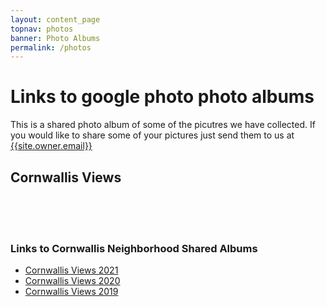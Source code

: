 ```yaml
---
layout: content_page
topnav: photos
banner: Photo Albums
permalink: /photos
---
```


# Links to google photo photo albums

This is a shared photo album of some of the picutres we have collected.  If you would like to share some of your pictures just send them to us at [{{site.owner.email}}](mailto:{{site.owner.email}})

## Cornwallis Views
<!--
<a href="https://lh3.googleusercontent.com/8FXfnKRlws-83c-YJOQm_7Vjw0YrbubsA4MkV2Kfxt_qKAAFb1zk1hm92dIGJ07cflzg6tEJL-AEP2_m6_pEyglp8LtPV5LQocALcvIfEraNOYP3FprL77_B254PDM0Lg1e2vCoX9w=w2400?source=screenshot.guru"> <img src="https://lh3.googleusercontent.com/8FXfnKRlws-83c-YJOQm_7Vjw0YrbubsA4MkV2Kfxt_qKAAFb1zk1hm92dIGJ07cflzg6tEJL-AEP2_m6_pEyglp8LtPV5LQocALcvIfEraNOYP3FprL77_B254PDM0Lg1e2vCoX9w=w600-h315-p-k" /> </a>
-->

<script src="https://cdn.jsdelivr.net/npm/publicalbum@latest/embed-ui.min.js" async></script>
<div class="pa-carousel-widget" style="width:100%; height:480px; display:none;"
  data-link="https://photos.app.goo.gl/1UNFRghfxs6QuBtUA"
  data-title="Cornwallis Views"
  data-description="10 new photos added to shared album">
  <object data="https://lh3.googleusercontent.com/8FXfnKRlws-83c-YJOQm_7Vjw0YrbubsA4MkV2Kfxt_qKAAFb1zk1hm92dIGJ07cflzg6tEJL-AEP2_m6_pEyglp8LtPV5LQocALcvIfEraNOYP3FprL77_B254PDM0Lg1e2vCoX9w=w1920-h1080"></object>
  <object data="https://lh3.googleusercontent.com/2VCHmXsCU3eCPbhIZaNHG-4pGv8nmm5p1ceiONRL40MKtxkimLh7eXUCXqFqHeVAWCIBXPV-P7w8yiymG3uwgeT1xwQ3d_7-bC5jeCUH2cxsb69CpQGRL1fONhS6nB47qz0u4USblg=w1920-h1080"></object>
  <object data="https://lh3.googleusercontent.com/eTUItvDRyFkPMeTtQr0qJUbKr0Cl32pVxaEdAHM_VMjVgQoW7h6XpjO9bFZWmM_Ika5jv_mhzi485A0ocrQhetclx_rvT4Pl-P6y_ccre233XaaS8qo7DC9Z9kSV_wY5dSP0O3rgwA=w1920-h1080"></object>
  <object data="https://lh3.googleusercontent.com/BBBjLqs4Oo8BCho5JW9R-oLyj2mgTUeOSPXi-xRs1XsG7X_qt5oNsGLg9agjd5LLk8kr-uQazfC1Nzz12WNxU2CepR9qh6miH6z5k2HbK0DFXekQcjAtcGqAgrBpR4ej-jOnbBH0og=w1920-h1080"></object>
  <object data="https://lh3.googleusercontent.com/KjQJPgoiALSHYIQ7caoInhnYNEDNQ0x_GNUmcoMljSh8RClvBcFA2x1RiDf04s1I6thxXNlL66EXHgEzWzE7Ef24aB46Gf1lPzTP5nuN1aKtMCElM_ZFP2GXF0QOp9Dtlt1g3tPeGA=w1920-h1080"></object>
  <object data="https://lh3.googleusercontent.com/NtRooZjIPHnuU178yLGcdpPr9Oq1W306ndcFUiekfRb1PMtg3UNHQhyMmMAdt8F9XlpNen_Dlt7Z-T5NW4ETYli6skEm8KCjxFQuM0sXu9edldYg9pmUMJiHCRVlg1LPoRVCins_VQ=w1920-h1080"></object>
  <object data="https://lh3.googleusercontent.com/EnyHh8AeRnZNDGbRD97f_1fIlMNrPKrUY7yzzzun9l-QM5760FlgZREsYG4aeQei954non1kkxBvRf_L1m9NkI1IdEz1MkQecATbFFuIUvF_yCWUMb0VozRgHRLe1CW5J2IF7OTF5g=w1920-h1080"></object>
  <object data="https://lh3.googleusercontent.com/BOslxfHrqyHn2Q8_2_9EufvIq8n7dRMnCN7u42aBObO-VA091hTrSLbzb1r9DOSLYxEHP2elbaJ0_FyevwP-4gu4dD58y1iwwhHA8smw34Ttr6sYypYqH7n6x496VdrbkPitldO55w=w1920-h1080"></object>
  <object data="https://lh3.googleusercontent.com/6usjYWO1AFv9FkcYM9ltTUHeY_tdq2etzdRUNhLbBzBwPHL-ZiUWxqyvla3Cfw5JYJUWClxMVXrYc52lbKyLoN2Z6x1zUhDpQCDVTyc0ZEhlj_RUlz9rUeUForL8AanLXzLSUuakLg=w1920-h1080"></object>
  <object data="https://lh3.googleusercontent.com/ittEISOelwNZF0usa5J_y56hR63c53UFqUIhP1Ts5pGR7A3nRqtbXDFOZaeaBcILKSqTSa9pt01dwzuAwul45_iBEIWxG1B-Ky0ManvE4Ivv_S8-a3OZ696ZRaL4E9m9HIwZxc4nMg=w1920-h1080"></object>
</div>

<br>
<br>
<br>

###  Links to Cornwallis Neighborhood Shared Albums

* [Cornwallis Views 2021](https://photos.app.goo.gl/1UNFRghfxs6QuBtUA)
* [Cornwallis Views 2020](https://photos.app.goo.gl/1UNFRghfxs6QuBtUA)
* [Cornwallis Views 2019](https://photos.app.goo.gl/1UNFRghfxs6QuBtUA)
